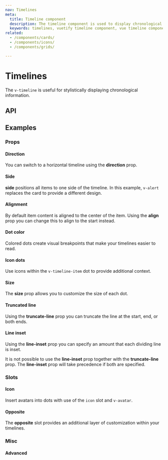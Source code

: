 ```yaml
---
nav: Timelines
meta:
  title: Timeline component
  description: The timeline component is used to display chronological information either vertically or horizontally.
  keywords: timelines, vuetify timeline component, vue timeline component
related:
  - /components/cards/
  - /components/icons/
  - /components/grids/

---
```


# Timelines

The `v-timeline` is useful for stylistically displaying chronological information.

<entry />

<!--
## Usage

`v-timeline`s in their simplest form display a vertical timeline that should contain at least one `v-timeline-item`.

<example file="v-timeline/usage" />
-->

## API

<api-inline />

<!-- ## Sub-components

### v-timeline-item

v-timeline-item description -->

## Examples

### Props

#### Direction

You can switch to a horizontal timeline using the **direction** prop.

<example file="v-timeline/prop-direction" />

#### Side

**side** positions all items to one side of the timeline. In this example, `v-alert` replaces the card to provide a different design.

<example file="v-timeline/prop-single-side" />

#### Alignment

By default item content is aligned to the center of the item. Using the **align** prop you can change this to align to the start instead.

<example file="v-timeline/prop-align" />

#### Dot color

Colored dots create visual breakpoints that make your timelines easier to read.

<example file="v-timeline/prop-color" />

#### Icon dots

Use icons within the `v-timeline-item` dot to provide additional context.

<example file="v-timeline/prop-icon-dots" />

<!-- #### Mirror

You can mirror the placement of the timeline items by using the **mirror** prop.

<example file="v-timeline/prop-mirror" /> -->

#### Size

The **size** prop allows you to customize the size of each dot.

<example file="v-timeline/prop-size" />

#### Truncated line

Using the **truncate-line** prop you can truncate the line at the start, end, or both ends.

<example file="v-timeline/prop-truncate-line" />

#### Line inset

Using the **line-inset** prop you can specify an amount that each dividing line is inset.

<alert type="warning">

  It is not possible to use the **line-inset** prop together with the **truncate-line** prop. The **line-inset** prop will take precedence if both are specified.

</alert>

<example file="v-timeline/prop-line-inset" />

### Slots

#### Icon

Insert avatars into dots with use of the `icon` slot and `v-avatar`.

<example file="v-timeline/slot-icon" />

#### Opposite

The **opposite** slot provides an additional layer of customization within your timelines.

<example file="v-timeline/slot-opposite" />

<!--
#### Timeline item default

If you place a `v-card` inside of a `v-timeline-item`, a caret will appear on the side of the card.

<example file="v-timeline/slot-timeline-item-default" />
-->

### Misc

#### Advanced

<example file="v-timeline/misc-advanced" />

<backmatter />
